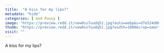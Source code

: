 ```yaml
---
title:  "A kiss for my lips?"
metadate: "hide"
categories: [ God Pussy ]
image: "https://preview.redd.it/vew0ss7uudq51.jpg?auto=webp&s=d7e524d865fbc94c7fcf9acfb5e47ee4b7ce4a7f"
thumb: "https://preview.redd.it/vew0ss7uudq51.jpg?width=1080&crop=smart&auto=webp&s=4330e838587b6af3c48a6947e466a87757de9381"
visit: ""
---
```

A kiss for my lips?
